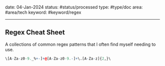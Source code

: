 
date: 04-Jan-2024
status: #status/processed 
type: #type/doc 
area: #area/tech 
keyword: #keyword/regex

---

## Regex Cheat Sheet

A collections of common regex patterns that I often find myself needing to use.

```r title="Match Email"
\[A-Za-z0-9._%+-]+@[A-Za-z0-9.-]+\.[A-Za-z]{2,}\
```


